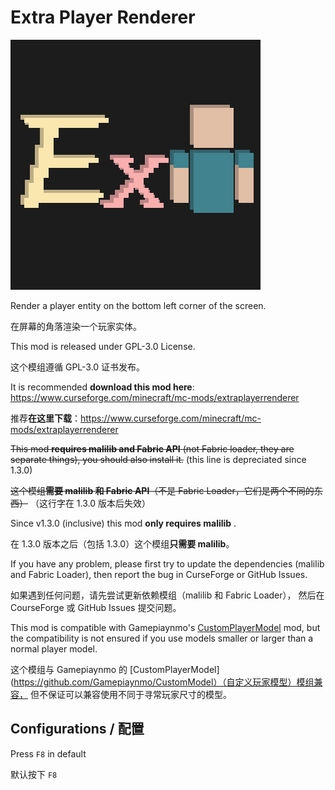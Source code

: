 # Extra Player Renderer

![](logo.png)

Render a player entity on the bottom left corner of the screen.

在屏幕的角落渲染一个玩家实体。

This mod is released under GPL-3.0 License.

这个模组遵循 GPL-3.0 证书发布。

It is recommended **download this mod here**: https://www.curseforge.com/minecraft/mc-mods/extraplayerrenderer

推荐**在这里下载**：https://www.curseforge.com/minecraft/mc-mods/extraplayerrenderer

~~This mod **requires malilib and Fabric API** (not Fabric loader, they are separate things), you should also install it.~~
(this line is depreciated since 1.3.0)

~~这个模组**需要 malilib 和 Fabric API**（不是 Fabric Loader，它们是两个不同的东西）~~
（这行字在 1.3.0 版本后失效）

Since v1.3.0 (inclusive) this mod **only requires malilib** .

在 1.3.0 版本之后（包括 1.3.0）这个模组**只需要 malilib**。

If you have any problem, please first try to update the dependencies (malilib and Fabric Loader),
then report the bug in CurseForge or GitHub Issues.

如果遇到任何问题，请先尝试更新依赖模组（malilib 和 Fabric Loader），
然后在 CourseForge 或 GitHub Issues 提交问题。

This mod is compatible with Gamepiaynmo's [CustomPlayerModel](https://github.com/Gamepiaynmo/CustomModel) mod, but the compatibility is not ensured if you use models smaller or larger than a normal player model.

这个模组与 Gamepiaynmo 的 [CustomPlayerModel](https://github.com/Gamepiaynmo/CustomModel）（自定义玩家模型）模组兼容，
但不保证可以兼容使用不同于寻常玩家尺寸的模型。

## Configurations / 配置
Press `F8` in default

默认按下 `F8`
